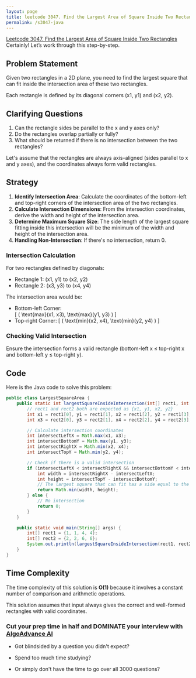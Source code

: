 ```yaml
---
layout: page
title: leetcode 3047. Find the Largest Area of Square Inside Two Rectangles
permalink: /s3047-java
---
```

[Leetcode 3047. Find the Largest Area of Square Inside Two Rectangles](https://algoadvance.github.io/algoadvance/l3047)
Certainly! Let’s work through this step-by-step.

## Problem Statement
Given two rectangles in a 2D plane, you need to find the largest square that can fit inside the intersection area of these two rectangles.

Each rectangle is defined by its diagonal corners (x1, y1) and (x2, y2).

## Clarifying Questions
1. Can the rectangle sides be parallel to the x and y axes only?
2. Do the rectangles overlap partially or fully?
3. What should be returned if there is no intersection between the two rectangles?

Let's assume that the rectangles are always axis-aligned (sides parallel to x and y axes), and the coordinates always form valid rectangles.

## Strategy
1. **Identify Intersection Area**: Calculate the coordinates of the bottom-left and top-right corners of the intersection area of the two rectangles.
2. **Calculate Intersection Dimensions**: From the intersection coordinates, derive the width and height of the intersection area.
3. **Determine Maximum Square Size**: The side length of the largest square fitting inside this intersection will be the minimum of the width and height of the intersection area.
4. **Handling Non-Intersection**: If there's no intersection, return 0.

### Intersection Calculation
For two rectangles defined by diagonals:
- Rectangle 1: (x1, y1) to (x2, y2)
- Rectangle 2: (x3, y3) to (x4, y4)

The intersection area would be:
- Bottom-left Corner:   
  \[ ( \text{max}(x1, x3), \text{max}(y1, y3) ) \]
- Top-right Corner: 
  \[ ( \text{min}(x2, x4), \text{min}(y2, y4) ) \]

### Checking Valid Intersection
Ensure the intersection forms a valid rectangle (bottom-left x ≤ top-right x and bottom-left y ≤ top-right y).

## Code
Here is the Java code to solve this problem:

```java
public class LargestSquareArea {
    public static int largestSquareInsideIntersection(int[] rect1, int[] rect2) {
        // rect1 and rect2 both are expected as {x1, y1, x2, y2}
        int x1 = rect1[0], y1 = rect1[1], x2 = rect1[2], y2 = rect1[3];
        int x3 = rect2[0], y3 = rect2[1], x4 = rect2[2], y4 = rect2[3];

        // Calculate intersection coordinates
        int intersectLeftX = Math.max(x1, x3);
        int intersectBottomY = Math.max(y1, y3);
        int intersectRightX = Math.min(x2, x4);
        int intersectTopY = Math.min(y2, y4);

        // Check if there is a valid intersection
        if (intersectLeftX < intersectRightX && intersectBottomY < intersectTopY) {
            int width = intersectRightX - intersectLeftX;
            int height = intersectTopY - intersectBottomY;
            // The largest square that can fit has a side equal to the minimum of width and height
            return Math.min(width, height);
        } else {
            // No intersection
            return 0;
        }
    }

    public static void main(String[] args) {
        int[] rect1 = {1, 1, 4, 4};
        int[] rect2 = {2, 2, 6, 6};
        System.out.println(largestSquareInsideIntersection(rect1, rect2)); // Output: 2
    }
}
```

## Time Complexity
The time complexity of this solution is **O(1)** because it involves a constant number of comparison and arithmetic operations.

This solution assumes that input always gives the correct and well-formed rectangles with valid coordinates.


### Cut your prep time in half and DOMINATE your interview with [AlgoAdvance AI](https://algoAdvance.com)

- Got blindsided by a question you didn't expect?

- Spend too much time studying?

- Or simply don't have the time to go over all 3000 questions?

